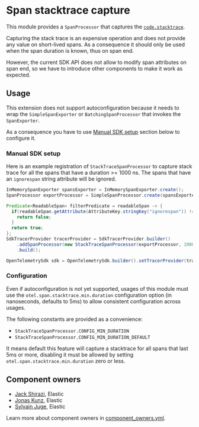 
# Span stacktrace capture

This module provides a `SpanProcessor` that captures the [`code.stacktrace`](https://opentelemetry.io/docs/specs/semconv/attributes-registry/code/).

Capturing the stack trace is an expensive operation and does not provide any value on short-lived spans.
As a consequence it should only be used when the span duration is known, thus on span end.

However, the current SDK API does not allow to modify span attributes on span end, so we have to
introduce other components to make it work as expected.

## Usage

This extension does not support autoconfiguration because it needs to wrap the `SimpleSpanExporter`
or `BatchingSpanProcessor` that invokes the `SpanExporter`.

As a consequence you have to use [Manual SDK setup](#manual-sdk-setup)
section below to configure it.

### Manual SDK setup

Here is an example registration of `StackTraceSpanProcessor` to capture stack trace for all
the spans that have a duration >= 1000 ns. The spans that have an `ignorespan` string attribute
will be ignored.

```java
InMemorySpanExporter spansExporter = InMemorySpanExporter.create();
SpanProcessor exportProcessor = SimpleSpanProcessor.create(spansExporter);

Predicate<ReadableSpan> filterPredicate = readableSpan -> {
  if(readableSpan.getAttribute(AttributeKey.stringKey("ignorespan")) != null){
    return false;
  }
  return true;
};
SdkTracerProvider tracerProvider = SdkTracerProvider.builder()
    .addSpanProcessor(new StackTraceSpanProcessor(exportProcessor, 1000, filterPredicate))
    .build();

OpenTelemetrySdk sdk = OpenTelemetrySdk.builder().setTracerProvider(tracerProvider).build();
```

### Configuration

Even if autoconfiguration is not yet supported, usages of this module must use the
`otel.span.stacktrace.min.duration` configuration option (in nanoseconds, defaults to 5ms) to
allow consistent configuration across usages.

The following constants are provided as a convenience:
- `StackTraceSpanProcessor.CONFIG_MIN_DURATION`
- `StackTraceSpanProcessor.CONFIG_MIN_DURATION_DEFAULT`

It means default this feature will capture a stacktrace for all spans that last 5ms or more,
disabling it must be allowed by setting `otel.span.stacktrace.min.duration` zero or less.

## Component owners

- [Jack Shirazi](https://github.com/jackshirazi), Elastic
- [Jonas Kunz](https://github.com/jonaskunz), Elastic
- [Sylvain Juge](https://github.com/sylvainjuge), Elastic

Learn more about component owners in [component_owners.yml](../.github/component_owners.yml).
